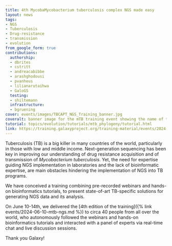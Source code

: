 ```yaml
---
title: 4th MycobaMycobacterium tuberculosis complex NGS made easy
layout: news
tags:
- NGS
- Tuberculosis
- Drug-resistance
- transmission
- evolution
from_google_form: true
contributions:
  authorship:
  - dbrites
  - cstritt
  - andreacabibbe
  - arashghodousi
  - pvanheus
  - lilianarutaihwa
  - GaloGS
  testing:
  - shiltemann
  infrastructure:
  - bgruening
cover: events/images/TBCAPT_NGS_Training_banner.jpg
coveralt: banner image for the mTB training event showing the name of the course over a background of a touchscreen showing data
tutorial: topics/evolution/tutorials/mtb_phylogeny/tutorial.html
link: https://training.galaxyproject.org/training-material/events/2024-06-10-mtb-ngs.html#overview
---
```

Tuberculosis (TB) is a big killer in many countries of the world, particularly in those with low and middle income. Next-generation sequencing has been key in improving our understanding of drug resistance acquisition and of transmission of _Mycobacterium tuberculosis_. Yet, the need for expertise guiding NGS implementation in laboratories and the lack of bioinformatic expertise, are main obstacles hindering the implementation of NGS into TB programs.

We have conceived a training combining pre-recorded webinars and hands-on bioinformatics tutorials, to present state-of-art TB-specific solutions for generating NGS data and its analysis.

On June 10-14th, we delivered the [4th edition of the training]({% link events/2024-06-10-mtb-ngs.md %}) to circa 40 people from all over the world, who autonomously followed the webinars and hands-on bioinformatics tutorials and interacted with a panel of experts via real-time chat and live discussion sessions.

Thank you Galaxy!
